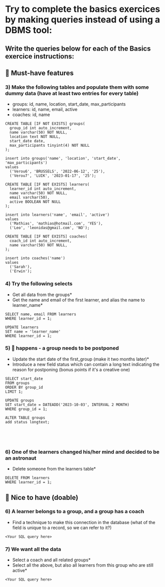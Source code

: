 # Try to complete the basics exercices by making queries instead of using a DBMS tool:

## Write the queries below for each of the Basics exercice instructions:

## 🌱 Must-have features

### 3) Make the following tables and populate them with some dummy data (have at least two entries for every table)
  - groups: id, name, location, start_date, max_participants
  - learners: id, name, email, active
  - coaches: id, name

```
CREATE TABLE [IF NOT EXISTS] groups(
  group_id int auto_increment,
  name varchar(50) NOT NULL,
  location text NOT NULL,
  start_date date,
  max_participants tinyint(4) NOT NULL
);

insert into groups('name', 'location', 'start_date', 'max_participants')
values
  ('Verou6', 'BRUSSELS', '2022-06-12', '25'),
  ('Verou7', 'LUIK', '2023-01-17', '25');

CREATE TABLE [IF NOT EXISTS] learners(
  learner_id int auto_increment,
  name varchar(50) NOT NULL,
  email varchar(50),
  active BOOLEAN NOT NULL
);

insert into learners('name', 'email', 'active')
values
  ('Mathias', 'mathias@hotmail.com', 'YES'),
  ('Leo', 'leonidas@gmail.com', 'NO');

CREATE TABLE [IF NOT EXISTS] coaches(
  coach_id int auto_increment,
  name varchar(50) NOT NULL,
);

insert into coaches('name')
values
  ('Sarah'),
  ('Erwin');

```

### 4) Try the following selects
  - Get all data from the groups*
  - Get the name and email of the first learner, and alias the name to learner_name*

```
SELECT name, email FROM learners
WHERE learner_id = 1;

UPDATE learners
SET name = 'learner_name'
WHERE learner_id = 1;

```

### 5) 💩 happens - a group needs to be postponed
  - Update the start date of the first_group (make it two months later)*
  - Introduce a new field status which can contain a long text indicating the reason for postponing (bonus points if it's a creative one)

```
SELECT start_date 
FROM groups
ORDER BY group_id
LIMIT 1;

UPDATE groups
SET start_date = DATEADD('2023-10-03', INTERVAL 2 MONTH)
WHERE group_id = 1;

ALTER TABLE groups
add status longtext;





```

### 6) One of the learners changed his/her mind and decided to be an astronaut
  - Delete someone from the learners table*

```
DELETE FROM learners
WHERE learner_id = 1;

```


## 🌼 Nice to have (doable)

### 6) A learner belongs to a group, and a group has a coach
  - Find a technique to make this connection in the database (what of the field is unique to a record, so we can refer to it?)

```
<Your SQL query here>

```

### 7) We want all the data
  - Select a coach and all related groups*
  - Select all the above, but also all learners from this group who are still active*

```
<Your SQL query here>

```